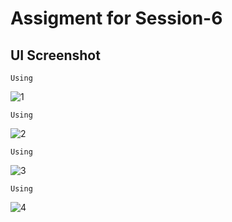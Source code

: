
# Assigment for Session-6

## UI Screenshot

`Using`

![1](https://github.com/Zayed-Rahat/Xml_fetch_Sync_Ajax/blob/main/cuet_convocation_form/UI_SS/xhr_JS.png)


`Using`

![2](https://github.com/Zayed-Rahat/Xml_fetch_Sync_Ajax/blob/main/cuet_convocation_form/UI_SS/fetch.png)

`Using`

![3](https://github.com/Zayed-Rahat/Xml_fetch_Sync_Ajax/blob/main/cuet_convocation_form/UI_SS/asyncAndAwait.png)

`Using`

![4](https://github.com/Zayed-Rahat/Xml_fetch_Sync_Ajax/blob/main/cuet_convocation_form/UI_SS/ajax.png)



